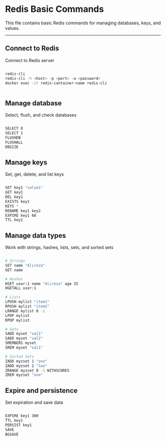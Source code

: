 # Redis Basic Commands

This file contains basic Redis commands for managing databases, keys, and values.

---

## Connect to Redis

Connect to Redis server

```bash

redis-cli
redis-cli -h <host> -p <port> -a <password>
docker exec -it redis-container-name redis-cli
‍‍
```

## Manage database

Select, flush, and check databases

```bash

SELECT 0
SELECT 1
FLUSHDB
FLUSHALL
DBSIZE

```

## Manage keys

Set, get, delete, and list keys

```bash

SET key1 "value1"
GET key1
DEL key1
EXISTS key1
KEYS *
RENAME key1 key2
EXPIRE key1 60
TTL key1

```

## Manage data types

Work with strings, hashes, lists, sets, and sorted sets

```bash

# Strings
SET name "Alireza"
GET name

# Hashes
HSET user:1 name "Alireza" age 25
HGETALL user:1

# Lists
LPUSH mylist "item1"
RPUSH mylist "item2"
LRANGE mylist 0 -1
LPOP mylist
RPOP mylist

# Sets
SADD myset "val1"
SADD myset "val2"
SMEMBERS myset
SREM myset "val1"

# Sorted Sets
ZADD myzset 1 "one"
ZADD myzset 2 "two"
ZRANGE myzset 0 -1 WITHSCORES
ZREM myzset "one"


```

## Expire and persistence

Set expiration and save data

```bash

EXPIRE key1 300
TTL key1
PERSIST key1
SAVE
BGSAVE

```